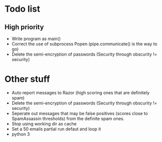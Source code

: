 # Todo list

## High priority
* Write program as main()
* Correct the use of subprocess Popen (pipe.communicate() is the way to go)
* Delete the semi-encryption of passwords (Security through obscurity !=
  security)

# Other stuff
* Auto report messages to Razor (high scoring ones that are definitely spam)
* Delete the semi-encryption of passwords (Security through obscurity !=
  security)
* Seperate out messages that may be false positives (scores
  close to SpamAssassin thresholds) from the definite spam ones.
* Stop using working dir as cache
* Set a 50 emails partial run defaut and loop it
* python 3
